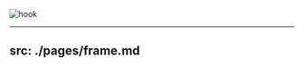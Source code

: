 ![hook](/public/hook.webp)

<!--
从上图可以看出，`class-based` 的组件对应的视图由 `render` 产生，在业务需求下进通过实例上的回调函数和生命周期进行 `state` 的维护及副作用的处理，所以执行顺序可能是多变的（箭头），但是在 `hooks-based` 的组件中，组件函数本身便会产生视图，`state` 及 `effect` 的维护及处理都是从上至下的。

所以在 `hooks-based` 的组件下的思维逻辑不能照搬类组件，因为其本身是没有实例和生命周期。 由于函数组件本质上就是一个产生视图的函数，所以我们可以以 **帧** 或者 **快照** 的形式来看待函数组件，每一次的渲染都会产生新的帧，并且新旧帧之前没有任何联系。
-->

---
src: ./pages/frame.md
---
